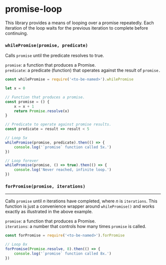 promise-loop
============

This library provides a means of looping over a promise repeatedly. Each
iteration of the loop waits for the previous iteration to complete before
continuing.

### `whilePromise(promise, predicate)`
Calls `promise` until the predicate resolves to true.

`promise`: a function that produces a Promise.  
`predicate`: a predicate (function) that operates against the result of `promise.`

```js
const whilePromise = require('<to-be-named>').whilePromise

let x = 0

// Function that produces a promise.
const promise = () {
	x = x + 1
	return Promise.resolve(x)
}

// Predicate to operate against promise results.
const predicate = result => result < 5

// Loop 5x
whilePromise(promise, predicate).then(() => {
	console.log('`promise` function called 5x.')
})

// Loop forever
whilePromise(promise, () => true).then(() => {
	console.log('Never reached, infinite loop.')
})
```

### `forPromise(promise, iterations)`
---------------------------------
Calls `promise` until *n* iterations have completed, where *n* is `iterations`.
This function is just a convenience wrapper around `whilePromise()` and works
exactly as illustrated in the above example.

`promise`: a function that produces a Promise.  
`iterations`: a number that controls how many times `promise` is called.


```js
const forPromise = require('<to-be-named>').forPromise

// Loop 8x
forPromise(Promise.resolve, 8).then(() => {
	console.log('`promise` function called 8x.')
})
```
